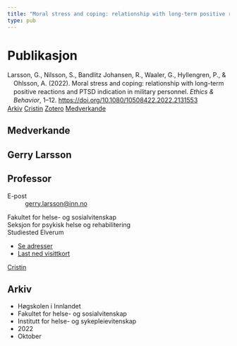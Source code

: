 ```yaml
---
title: "Moral stress and coping: relationship with long-term positive reactions and PTSD indication in military personnel"
type: pub
---
```

<h1>Publikasjon</h1>
<article id="csl-bib-container-D2JTC3RF" class="csl-bib-container">
  <div class="csl-bib-body" style="line-height: 1.35; padding-left: 1em; text-indent:-1em;">
  <div class="csl-entry">Larsson, G., Nilsson, S., Bandlitz Johansen, R., Waaler, G., Hyllengren, P., &amp; Ohlsson, A. (2022). Moral stress and coping: relationship with long-term positive reactions and PTSD indication in military personnel. <i>Ethics &amp; Behavior</i>, 1&#x2013;12. <a href="https://doi.org/10.1080/10508422.2022.2131553">https://doi.org/10.1080/10508422.2022.2131553</a></div>
</div>
  <div class="csl-bib-buttons">
    <a href="#taxonomy-article-D2JTC3RF" class="csl-bib-button">Arkiv</a>
    <a href="https://app.cristin.no/results/show.jsf?id=2063029" alt="Cristin URL" class="csl-bib-button">Cristin</a>
    <a href="http://zotero.org/groups/5022929/items/D2JTC3RF" alt="Zotero URL" class="csl-bib-button">Zotero</a>
    <a href="#contributors-article-D2JTC3RF" class="csl-bib-button">Medverkande</a>
  </div>
  <div id="csl-bib-meta-container-D2JTC3RF"></div>
</article>
<div id="csl-bib-meta-D2JTC3RF" class="csl-bib-meta">
  <article id="contributors-article-D2JTC3RF" class="contributors-article">
    <h1>Medverkande</h1>
    <div class="personas">
<div class="vrtx-hinn-person-card">
<div class="photo">
<i class="lar la-user-circle missing-person"></i>
</div>
<div class="info">
<hgroup><h1>Gerry Larsson</h1>
<h2>Professor</h2>
</hgroup><dl>
<dt>E-post</dt>
<dd>
<a href="mailto:gerry.larsson@inn.no">gerry.larsson@inn.no</a>
</dd>
</dl>
<p>
Fakultet for helse- og sosialvitenskap<br>
Seksjon for psykisk helse og rehabilitering<br>
Studiested Elverum
</p>
<ul class="vrtx-hinn-links">
<li><a href="https://www.inn.no/finn-en-ansatt/gerry-larsson.html#vrtx-hinn-addresses">Se adresser</a></li>
<li><a href="https://www.inn.no/finn-en-ansatt/gerry-larsson.html?vrtx=vcf">Last ned visittkort</a></li>
</ul>
</div>
</div>
<a href="https://app.cristin.no/persons/show.jsf?id=50941" alt="Cristin URL" class="personas-cristin">Cristin</a>
</div>
  </article>
  <article id="taxonomy-article-D2JTC3RF" class="taxonomy-article">
    <h1>Arkiv</h1>
    <ul>
      <li>Høgskolen i Innlandet</li>
      <li>Fakultet for helse- og sosialvitenskap</li>
      <li>Institutt for helse- og sykepleievitenskap</li>
      <li>2022</li>
      <li>Oktober</li>
    </ul>
  </article>
</div>
